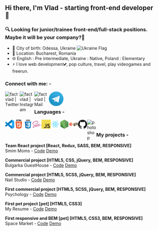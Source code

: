 ## Hi there, I'm Vlad - starting front-end developer 👋
### 🔍 Looking for junior/trainee front-end/full-stack positions. Maybe it will be your company?🙏

- 📅 City of birth: Odessa, Ukraine <img  alt="Ukraine Flag" width="20px" height="15" src="https://cdn.icon-icons.com/icons2/1694/PNG/512/uaukraineflag_111966.png" />
- 📍 Location: Bucharest, Romania
- 🌐 English : Pre intermediate, Ukraine : Native, Poland : Elementary 
- ⚡ I love web development💕, pop culture, travel, play videogames and freerun.

### Connect with me: -

[<img align="left" alt="factvlad | Twitter" width="48px" src="https://img.icons8.com/fluent/48/000000/twitter.png" />][twitter]
[<img align="left" alt="factvlad | Instagram" width="48px" src="https://img.icons8.com/fluent/48/000000/instagram-new.png" />][instagram]
[<img align="left" alt="factvlad | Mail" width="48px" src="https://img.icons8.com/fluent/48/000000/important-mail.png" />][mail]
[<img align="left" alt="factvlad | Telegram" width="48px" src="https://raw.githubusercontent.com/github/explore/80688e429a7d4ef2fca1e82350fe8e3517d3494d/topics/telegram/telegram.png" />][telegram]

<br />
<br />

### Languages -

<img align="left" alt="Visual Studio Code" width="30px" src="https://raw.githubusercontent.com/github/explore/80688e429a7d4ef2fca1e82350fe8e3517d3494d/topics/visual-studio-code/visual-studio-code.png" />
<img align="left" alt="HTML5" width="30px" src="https://raw.githubusercontent.com/github/explore/80688e429a7d4ef2fca1e82350fe8e3517d3494d/topics/html/html.png" />
<img align="left" alt="CSS3" width="30px" src="https://raw.githubusercontent.com/github/explore/80688e429a7d4ef2fca1e82350fe8e3517d3494d/topics/css/css.png" />
<img align="left" alt="Sass" width="30px" src="https://raw.githubusercontent.com/github/explore/80688e429a7d4ef2fca1e82350fe8e3517d3494d/topics/sass/sass.png" />
<img align="left" alt="JavaScript" width="30px" src="https://raw.githubusercontent.com/github/explore/80688e429a7d4ef2fca1e82350fe8e3517d3494d/topics/javascript/javascript.png" />
<img align="left" alt="React" width="30px" src="https://raw.githubusercontent.com/github/explore/80688e429a7d4ef2fca1e82350fe8e3517d3494d/topics/react/react.png" />
<img align="left" alt="Node.js" width="30px" src="https://raw.githubusercontent.com/github/explore/80688e429a7d4ef2fca1e82350fe8e3517d3494d/topics/nodejs/nodejs.png" />
<img align="left" alt="Git" width="30px" src="https://raw.githubusercontent.com/github/explore/80688e429a7d4ef2fca1e82350fe8e3517d3494d/topics/git/git.png" />
<img align="left" alt="GitHub" width="30px" src="https://raw.githubusercontent.com/github/explore/78df643247d429f6cc873026c0622819ad797942/topics/github/github.png" />
<img align="left" alt="photoshop" width="30px" src="https://img.icons8.com/color/48/000000/adobe-photoshop.png" />

<br>

### My projects -

**Team React project [React, Redux, SASS, BEM, RESPONSIVE]**<br />
Smim Moms - [Code](https://github.com/factvlad/slim-moms)
[Demo](https://slim-moms-leonidnf.netlify.app/)<br />

**Commercial project [HTML5, CSS, jQuery, BEM, RESPONSIVE]**<br />
Bulgarka GuestHouse - [Code](https://github.com/factvlad/Bulgarka)
[Demo](https://bulgarkaguesthouse.site/)<br />

**Commercial project [HTML5, SCSS, jQuery, BEM, RESPONSIVE]**<br />
Nail Studio - [Code](https://github.com/factvlad/Nail-studio)
[Demo](https://nailstudio.pp.ua/)<br />

**First commercial project [HTML5, SCSS, jQuery, BEM, RESPONSIVE]**<br />
Psychology - [Code](https://github.com/factvlad/Psychology)
[Demo](http://krizhanovska.pp.ua/)<br />

**First pet project [pet] [HTML5, CSS3]**<br />
My Resume - [Code](https://github.com/factvlad/Summary)
[Demo](https://verb.pp.ua/)<br />

**First responsive and BEM [pet] [HTML5, CSS3, BEM, RESPONSIVE]**<br />
Space Market - [Code](https://github.com/factvlad/Space)
[Demo](https://factvlad.github.io/Space/)<br />

[mail]: mailto:vladiverbitsky@gmail.com
[twitter]: https://twitter.com/vladverbitsky/
[instagram]: https://www.instagram.com/vladi_verb/
[telegram]: https://t.me/vlad_verb/
[github repository]: https://github.com/factvlad/
